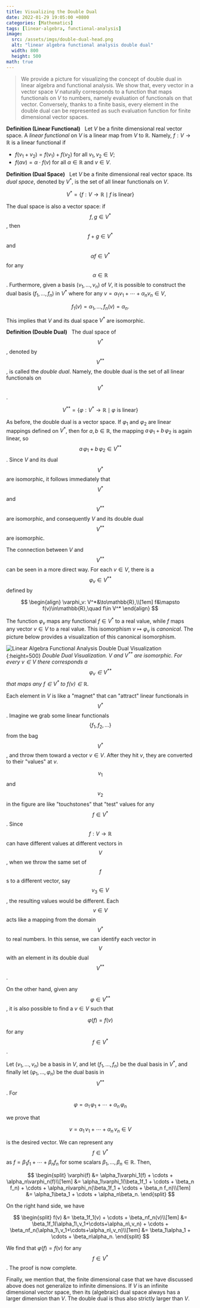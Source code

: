 ```yaml
---
title: Visualizing the Double Dual
date: 2022-01-29 19:05:00 +0800
categories: [Mathematics]
tags: [linear-algebra, functional-analysis]
image:
  src: /assets/imgs/double-dual-head.png
  alt: "linear algebra functional analysis double dual"
  width: 800
  height: 500
math: true
---
```


> We provide a picture for visualizing the concept of double dual in linear algebra and functional analysis. We show that, every vector in a vector space $V$ naturally corresponds to a function that maps functionals on $V$ to numbers, namely evaluation of functionals on that vector. Conversely, thanks to a finite basis, every element in the double dual can be represented as such evaluation function for finite dimensional vector spaces.

**Definition (Linear Functional)**&nbsp;&nbsp; Let $V$ be a finite dimensional real vector space. A _linear functional_ on $V$ is a linear map from $V$ to $\mathbb{R}$. 
Namely, $f:V\to\mathbb{R}$ is a linear functional if 

- $f(v_1 + v_2) = f(v_1) + f(v_2)$ for all $v_1,v_2\in V$;
- $f(\alpha v) = \alpha\cdot f(v)$ for all $\alpha\in\mathbb{R}$ and $v\in V$.

**Definition (Dual Space)**&nbsp;&nbsp; Let $V$ be a finite dimensional real vector space. Its _dual space_, denoted by $V^*$, is the set of all linear functionals on $V$. 

$$V^* = \big\{f:V\to\mathbb{R}\mid f \text{ is linear}\big\}$$

The dual space is also a vector space: if $$f,g\in V^*$$, then $$f+g\in V^*$$ and $$\alpha f\in V^*$$ for any $$\alpha\in\mathbb{R}$$. Furthermore, given a basis $(v_1,\ldots, v_n)$ of $V$, it is possible to construct the dual basis $(f_1,\ldots,f_n)$ in $V^*$ where for any $v=\alpha_1v_1+\cdots+\alpha_nv_n\in V$, 

$$
f_1(v)=\alpha_1,\,\ldots,\,f_n(v)=\alpha_n.
$$

This implies that $V$ and its dual space $V^*$ are isomorphic.

**Definition (Double Dual)**&nbsp;&nbsp; The dual space of $$V^*$$, denoted by $$V^{**}$$, is called the _double dual_. Namely, the double dual is the set of all linear functionals on $$V^*$$.

$$V^{**} = \big\{\varphi:V^*\to\mathbb{R}\mid \varphi \text{ is linear}\big\}$$

As before, the double dual is a vector space. If $\varphi_1$ and $\varphi_2$ are linear mappings defined on $V^*$, then for $a,b\in\mathbb{R}$, the mapping $a\,\varphi_1+b\,\varphi_2$ is again linear, so $$a\,\varphi_1+b\,\varphi_2\in V^{**}$$. Since $V$ and its dual $$V^*$$ are isomorphic, it follows immediately that $$V^*$$ and $$V^{**}$$ are isomorphic, and consequently $V$ and its double dual $$V^{**}$$ are isomorphic.

The connection between $V$ and $$V^{**}$$ can be seen in a more direct way. For each $v\in V$, there is a $$\varphi_v\in V^{**}$$ defined by

$$
\begin{align}
\varphi_v: V^*&\to\mathbb{R},\\[1em]
f&\mapsto f(v)\in\mathbb{R},\quad f\in V^*
\end{align}
$$

The function $\varphi_v$ maps any functional $f\in V^*$ to a real value, while $f$ maps any vector $v\in V$ to a real value. This isomorphism $v\mapsto\varphi_v$ is _canonical_. The picture below provides a visualization of this canonical isomorphism.

![Linear Algebra Functional Analysis Double Dual Visualization](/assets/imgs/double-dual-visualization.png){:height=500}
_Double Dual Visualization. $V$ and $V^{**}$ are isomorphic. For every $v\in V$ there corresponds a $$\varphi_v\in V^{**}$$ that maps any $f\in V^*$ to $f(v)\in\mathbb{R}$._

Each element in $V$ is like a "magnet" that can "attract" linear functionals in $$V^*$$. Imagine we grab some linear functionals $$\{f_1,f_2,\ldots\}$$ from the bag $$V^*$$, and throw them toward a vector $v\in V$. After they hit $v$, they are converted to their "values" at $v$. 

$$v_1$$ and $$v_2$$ in the figure are like "touchstones" that "test" values for any $$f\in V^*$$. Since $$f: V\to\mathbb{R}$$ can have different values at different vectors in $$V$$, when we throw the same set of $$f$$s to a different vector, say $$v_3\in V$$, the resulting values would be different. Each $$v\in V$$ acts like a mapping from the domain $$V^*$$ to real numbers. In this sense, we can identify each vector in $$V$$ with an element in its double dual $$V^{**}$$.

On the other hand, given any $$\varphi\in V^{**}$$, it is also possible to find a $v\in V$ such that 

$$
\varphi(f)=f(v)
$$

for any $$f\in V^*$$. 

Let $(v_1,\ldots,v_n)$ be a basis in $V$, and let $(f_1,\ldots,f_n)$ be the dual basis in $V^*$, and finally let $(\varphi_1,\ldots,\varphi_n)$ be the dual basis in $$V^{**}$$. For 

$$
\varphi=\alpha_1\,\varphi_1+\cdots+\alpha_n\,\varphi_n
$$ 

we prove that 

$$
v=\alpha_1\,v_1+\cdots+\alpha_n\,v_n\in V
$$ 

is the desired vector. We can represent any $$f\in V^*$$ as $f=\beta_1f_1 + \cdots + \beta_n f_n$ for some scalars $\beta_1,\ldots,\beta_n\in\mathbb{R}$. Then,

$$
\begin{split}
\varphi(f) &= \alpha_1\varphi_1(f) + \cdots + \alpha_n\varphi_n(f)\\[1em]
&= \alpha_1\varphi_1(\beta_1f_1 + \cdots + \beta_n f_n) + \cdots + \alpha_n\varphi_n(\beta_1f_1 + \cdots + \beta_n f_n)\\[1em]
&= \alpha_1\beta_1 + \cdots + \alpha_n\beta_n.
\end{split}
$$

On the right hand side, we have 

$$
\begin{split}
f(v) &= \beta_1f_1(v) + \cdots + \beta_nf_n(v)\\[1em]
&= \beta_1f_1(\alpha_1\,v_1+\cdots+\alpha_n\,v_n) + \cdots + \beta_nf_n(\alpha_1\,v_1+\cdots+\alpha_n\,v_n)\\[1em]
&= \beta_1\alpha_1 + \cdots + \beta_n\alpha_n.
\end{split}
$$

We find that $\varphi(f)=f(v)$ for any $$f\in V^*$$. The proof is now complete.

Finally, we mention that, the finite dimensional case that we have discussed above does not generalize to infinite dimensions. If $V$ is an infinite dimensional vector space, then its (algebraic) dual space always has a larger dimension than $V$. The double dual is thus also strictly larger than $V$.